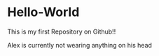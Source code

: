 # Hello-World
This is my first Repository on Github!!

Alex is currently not wearing anything on his head